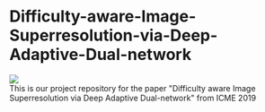 # Difficulty-aware-Image-Superresolution-via-Deep-Adaptive-Dual-network
![](https://github.com/xzwlx/Difficulty-aware-Image-Superresolution-via-Deep-Adaptive-Dual-network/ImageCache/compare.png) <br>
This is our project repository for the paper "Difficulty aware Image Superresolution via Deep Adaptive Dual-network" from ICME 2019
